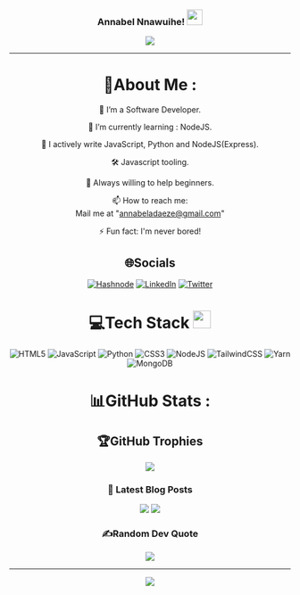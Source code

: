 <h3 align="center">
  Annabel Nnawuihe!
  <img src="https://media.giphy.com/media/hvRJCLFzcasrR4ia7z/giphy.gif" width="28">
</h3>
<p align="center">
  <a href="https://github.com/Annie-dev01"><img src="https://readme-typing-svg.herokuapp.com?color=%2336BCF7&center=true&vCenter=true&lines=Hi+%2C+welcome+to+my+Github+page;I+am+Annabel;I+am+a+Full+Stack+Developer;Frontend;Backend;Chef;"></a>
</p>

---

<div align="center">
  
# 💫About Me :
🔭 I’m a Software Developer.

🌱 I’m currently learning : NodeJS.

👯 I actively write JavaScript, Python and NodeJS(Express).

🛠️ Javascript tooling.

💬 Always willing to help beginners.

📫 How to reach me:  
 Mail me at "annabeladaeze@gmail.com"

  <!-- scroll to bottom of the page of "https://codewhiteweb.cf" and find CONTACT ME -->

⚡ Fun fact: I'm never bored!

## 🌐Socials

[![Hashnode](https://img.shields.io/badge/Hasnode-12100E?logo=hasnode&logoColor=white)](https://hashnode.com/@Annabel) [![LinkedIn](https://img.shields.io/badge/LinkedIn-0077B5?style=for-the-badge&logo=linkedin&logoColor=white)](www.linkedin.com/in/annabel-nnawuihe) [![Twitter](https://img.shields.io/badge/Twitter-1DA1F2?style=for-the-badge&logo=twitter&logoColor=white)](https://twitter.com/Annabel_adaeze)

# 💻Tech Stack <img src = "https://media2.giphy.com/media/QssGEmpkyEOhBCb7e1/giphy.gif?cid=ecf05e47a0n3gi1bfqntqmob8g9aid1oyj2wr3ds3mg700bl&rid=giphy.gif" width = 32px>

![HTML5](https://img.shields.io/badge/html5-%23E34F26.svg?style=for-the-badge&logo=html5&logoColor=white) ![JavaScript](https://img.shields.io/badge/javascript-%23323330.svg?style=for-the-badge&logo=javascript&logoColor=%23F7DF1E) ![Python](https://img.shields.io/badge/Python-3776AB?style=for-the-badge&logo=python&logoColor=white) ![CSS3](https://img.shields.io/badge/css3-%231572B6.svg?style=for-the-badge&logo=css3&logoColor=white) ![NodeJS](https://img.shields.io/badge/node.js-6DA55F?style=for-the-badge&logo=node.js&logoColor=white) ![TailwindCSS](https://img.shields.io/badge/tailwindcss-%2338B2AC.svg?style=for-the-badge&logo=tailwind-css&logoColor=white) ![Yarn](https://img.shields.io/badge/yarn-%232C8EBB.svg?style=for-the-badge&logo=yarn&logoColor=white) ![MongoDB](https://img.shields.io/badge/MongoDB-%234ea94b.svg?style=for-the-badge&logo=mongodb&logoColor=white)
# 📊GitHub Stats :

<!-- ![](https://github-readme-stats.vercel.app/api?username=Annie-dev01&theme=radical&hide_border=false&include_all_commits=false&count_private=false)<br/>
![](https://github-readme-streak-stats.herokuapp.com/?user=Annie-dev01&theme=radical&hide_border=false)<br/>
![](https://github-readme-stats.vercel.app/api/top-langs/?username=Annie-dev01&theme=radical&hide_border=false&include_all_commits=false&count_private=false&layout=compact) -->

## 🏆GitHub Trophies

![](https://github-profile-trophy.vercel.app/?username=Annie-dev01&theme=discord&no-frame=false&no-bg=false&margin-w=4)

### 📕 Latest Blog Posts


![](https://peachydev.hashnode.dev/error-handling-in-nodejs-with-express)
![](https://peachydev.hashnode.dev/an-introduction-to-http-methods-simplifying-web-communication)


<!-- ➡️ [more blog posts...](https://dev.to/codewhiteweb) -->

### ✍️Random Dev Quote

![](https://quotes-github-readme.vercel.app/api?type=horizontal&theme=merko)

<!-- --- -->

---

![](https://komarev.com/ghpvc/?username=Annie-dev01&label=Visitors+Count&color=brightgreen)

</div>
